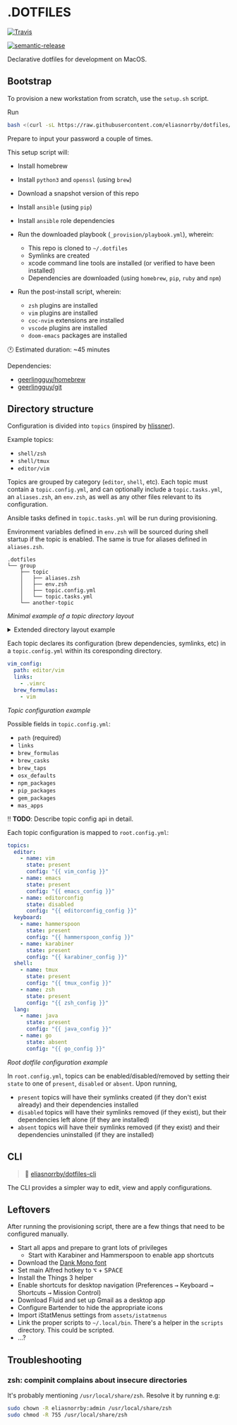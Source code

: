 # .DOTFILES

[![Travis][travis-badge]][travis-link]

[![semantic-release][semantic-release-badge]][semantic-release-link]

Declarative dotfiles for development on MacOS.

## Bootstrap

To provision a new workstation from scratch, use the `setup.sh` script.

Run

```bash
bash <(curl -sL https://raw.githubusercontent.com/eliasnorrby/dotfiles/develop/setup.sh)
```

Prepare to input your password a couple of times.

This setup script will:

- Install homebrew
- Install `python3` and `openssl` (using `brew`)
- Download a snapshot version of this repo
- Install `ansible` (using `pip`)
- Install `ansible` role dependencies
- Run the downloaded playbook (`_provision/playbook.yml`), wherein:
  - This repo is cloned to `~/.dotfiles`
  - Symlinks are created
  - xcode command line tools are installed (or verified to have been installed)
  - Dependencies are downloaded (using `homebrew`, `pip`, `ruby` and `npm`)
- Run the post-install script, wherein:

  - `zsh` plugins are installed
  - `vim` plugins are installed
  - `coc-nvim` extensions are installed
  - `vscode` plugins are installed
  - `doom-emacs` packages are installed

:clock1: Estimated duration: ~45 minutes

Dependencies:

- [geerlingguy/homebrew][geerlingguy-homebrew-link]
- [geerlingguy/git][geerlingguy-git-link]

## Directory structure

Configuration is divided into `topics` (inspired by
[hlissner][hlissner-dotfiles-link]).

Example topics:

- `shell/zsh`
- `shell/tmux`
- `editor/vim`

Topics are grouped by category (`editor`, `shell`, etc). Each topic must contain
a `topic.config.yml`, and can optionally include a `topic.tasks.yml`, an
`aliases.zsh`, an `env.zsh`, as well as any other files relevant to its
configuration.

Ansible tasks defined in `topic.tasks.yml` will be run during provisioning.

Environment variables defined in `env.zsh` will be sourced during shell startup
if the topic is enabled. The same is true for aliases defined in `aliases.zsh`.

```
.dotfiles
└── group
    ├── topic
    │   ├── aliases.zsh
    │   ├── env.zsh
    │   ├── topic.config.yml
    │   └── topic.tasks.yml
    └── another-topic
```

_Minimal example of a topic directory layout_

<details>
  <summary>Extended directory layout example</summary>

```
.dotfiles
├── editor
│   ├── editorconfig
│   │   └── topic.config.yml
│   ├── emacs
│   │   ├── aliases.zsh
│   │   ├── topic.config.yml
│   │   ├── doom
│   │   │   ├── config.el
│   │   │   ├── init.el
│   │   │   └── packages.el
│   │   └── env.zsh
│   └── vim
│       ├── aliases.zsh
│       ├── env.zsh
│       ├── gvimrc.vim
│       └── topic.config.yml
└── shell
   ├── alacritty
   │   ├── alacritty.yml
   │   ├── aliases.zsh
   │   └── topic.config.yml
   ├── git
   │   ├── aliases.zsh
   │   └── topic.config.yml
   ├── tmux
   │   ├── aliases.zsh
   │   ├── env.zsh
   │   ├── scripts
   │   │   └── uptime-tmux-status.sh
   │   ├── tmux-cheatsheet.md
   │   ├── tmux.conf
   │   ├── tmux.remote.conf
   │   ├── tmux.theme.conf
   │   └── topic.config.yml
   └── zsh
       ├── aliases.zsh
       ├── completion.zsh
       ├── config.zsh
       ├── fzf.zsh
       ├── keybinds.zsh
       ├── macos.zsh
       ├── plugins.zsh
       ├── prompt.zsh
       ├── remote.zsh
       ├── utilities.zsh
       ├── topic.config.yml
       └── topic.tasks.yml
```

</details>

Each topic declares its configuration (brew dependencies, symlinks, etc) in a
`topic.config.yml` within its coresponding directory.

```yaml
vim_config:
  path: editor/vim
  links:
    - .vimrc
  brew_formulas:
    - vim
```

_Topic configuration example_

Possible fields in `topic.config.yml`:

- `path` (required)
- `links`
- `brew_formulas`
- `brew_casks`
- `brew_taps`
- `osx_defaults`
- `npm_packages`
- `pip_packages`
- `gem_packages`
- `mas_apps`

:bangbang: **TODO**: Describe topic config api in detail.

Each topic configuration is mapped to `root.config.yml`:

```yaml
topics:
  editor:
    - name: vim
      state: present
      config: "{{ vim_config }}"
    - name: emacs
      state: present
      config: "{{ emacs_config }}"
    - name: editorconfig
      state: disabled
      config: "{{ editorconfig_config }}"
  keyboard:
    - name: hammerspoon
      state: present
      config: "{{ hammerspoon_config }}"
    - name: karabiner
      state: present
      config: "{{ karabiner_config }}"
  shell:
    - name: tmux
      state: present
      config: "{{ tmux_config }}"
    - name: zsh
      state: present
      config: "{{ zsh_config }}"
  lang:
    - name: java
      state: present
      config: "{{ java_config }}"
    - name: go
      state: absent
      config: "{{ go_config }}"
```

_Root dotfile configuration example_

In `root.config.yml`, topics can be enabled/disabled/removed by setting
their `state` to one of `present`, `disabled` or `absent`. Upon running,

- `present` topics will have their symlinks created (if they don't exist
  already) and their dependencies installed
- `disabled` topics will have their symlinks removed (if they exist), but their
  dependencies left alone (if they are installed)
- `absent` topics will have their symlinks removed (if they exist) and their
  dependencies uninstalled (if they are installed)

## CLI

> :wrench: [eliasnorrby/dotfiles-cli][dotfiles-cli-link]

The CLI provides a simpler way to edit, view and apply configurations.

## Leftovers

After running the provisioning script, there are a few things that need to be
configured manually.

- Start all apps and prepare to grant lots of privileges
  - Start with Karabiner and Hammerspoon to enable app shortcuts
- Download the [Dank Mono font](https://dank.sh)
- Set main Alfred hotkey to <kbd>⌥</kbd> + <kbd>SPACE</kbd>
- Install the Things 3 helper
- Enable shortcuts for desktop navigation (Preferences <kbd>→</kbd> Keyboard <kbd>→</kbd> Shortcuts <kbd>→</kbd> Mission Control)
- Download Fluid and set up Gmail as a desktop app
- Configure Bartender to hide the appropriate icons
- Import iStatMenus settings from `assets/istatmenus`
- Link the proper scripts to `~/.local/bin`. There's a helper in the `scripts` directory. This could be scripted.
- ...?

## Troubleshooting

### zsh: compinit complains about insecure directories

It's probably mentioning `/usr/local/share/zsh`. Resolve it by running e.g:

```bash
sudo chown -R eliasnorrby:admin /usr/local/share/zsh
sudo chmod -R 755 /usr/local/share/zsh
```

[travis-badge]: https://img.shields.io/travis/com/eliasnorrby/dotfiles?style=for-the-badge
[travis-link]: https://travis-ci.com/eliasnorrby/dotfiles
[semantic-release-badge]: https://img.shields.io/badge/%20%20%F0%9F%93%A6%F0%9F%9A%80-semantic--release-e10079.svg
[semantic-release-link]: https://github.com/semantic-release/semantic-release
[geerlingguy-homebrew-link]: https://homebrewhub.com/geerlingguy/ansible-role-homebrew
[geerlingguy-git-link]: https://github.com/geerlingguy/ansible-role-git
[hlissner-dotfiles-link]: https://github.com/hlissner/dotfiles
[dotfiles-cli-link]: https://github.com/eliasnorrby/dotfiles-cli
